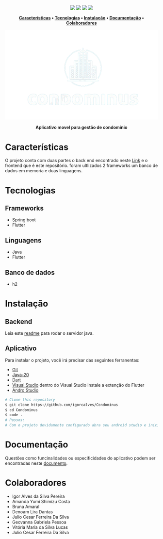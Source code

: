 


<h4 align="center">

<p align="center">
    <img src="https://img.shields.io/badge/Java-ED8B00?style=for-the-badge&logo=openjdk&logoColor=white">
  <img src="https://img.shields.io/badge/Spring-6DB33F?style=for-the-badge&logo=spring&logoColor=white">
  <img src="https://img.shields.io/badge/Dart-0175C2?style=for-the-badge&logo=dart&logoColor=white">
  <img src="https://img.shields.io/badge/Flutter-02569B?style=for-the-badge&logo=flutter&logoColor=white">
  </a>

</p>

<p align="center">
  <a href="#características">Características</a> •
  <a href="#tecnologias">Tecnologias</a> •
  <a href="#instalação">Instalação</a> •
  <a href="#documentação">Documentação</a> •
  <a href="#colaboradores">Colaboradores</a> 
 
</p>

<img src="./assets/imagens/logoBranco.png">
<p>Aplicativo movel para gestão de condominio</p>



# Características

O projeto conta com duas partes o back end encontrado neste [Link](https://github.com/igorcalves/Condominus-backend)
e o frontend que é este repositório. foram ultlizados 2 frameworks um banco de dados em memoria e duas linguagens.

# Tecnologias

## Frameworks
- Spring boot
- Flutter
## Linguagens
- Java
- Flutter
## Banco de dados
- h2


# Instalação

## Backend
Leia este [readme](https://github.com/igorcalves/Condominus-backend)
para rodar o servidor java.



## Aplicativo
Para instalar o projeto, você irá precisar das seguintes ferranentas:

- [Git](https://git-scm.com) 
- [Java-20](https://www.oracle.com/java/technologies/javase/jdk20-archive-downloads.html)
- [Dart](https://dart.dev/get-dart)
- [Visual Studio](https://code.visualstudio.com/download)
dentro do Visual Studio instale a extenção do Flutter
- [Andro Studio](https://developer.android.com/studio?gad_source=1&gclid=CjwKCAjwx-CyBhAqEiwAeOcTdaAf_7aEFzUXvEcHjxC7DFiYaU5uBmK1r4JbnfmEevc__qRP92dxcxoCbZMQAvD_BwE&gclsrc=aw.ds)



```bash
# Clone this repository
$ git clone https://github.com/igorcalves/Condominus
$ cd Condominus
$ code .
# Passos:
# Com o projeto devidamente configurado abra seu android studio e inicie uma instancia de um aparelho Android após isso volte para o vs code e rode o projeto na pasta main, após alguns minutos o aplicativo iniciará dentro da instancia do Android. caso o servidor esteja rodando será possível realizar o login.
```

# Documentação
Questões como funcinalidades ou especificidades do aplicativo podem ser encontradas neste [documento](https://github.com/igorcalves/Condominus/blob/main/Documenta%C3%A7%C3%A3o%20Final.pdf).


# Colaboradores
- Igor Alves da Silva Pereira
- Amanda Yumi Shimizu Costa
- Bruna Amaral
- Denoam Lira Dantas
- Julio Cesar Ferreira Da Silva
- Geovanna Gabriela Pessoa
- Vitória Maria da Silva Lucas
- Julio Cesar Ferreira Da Silva
